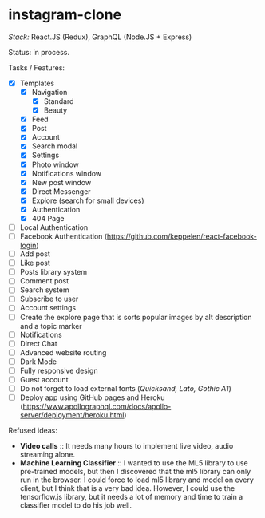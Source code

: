 # instagram-clone
_Stack:_ React.JS (Redux), GraphQL (Node.JS + Express)

Status: in process.

Tasks / Features:
- [x] Templates
  - [x] Navigation
    - [x] Standard
    - [x] Beauty
  - [x] Feed
  - [x] Post
  - [x] Account
  - [x] Search modal
  - [x] Settings
  - [x] Photo window
  - [x] Notifications window
  - [x] New post window
  - [x] Direct Messenger
  - [x] Explore (search for small devices)
  - [x] Authentication
  - [x] 404 Page
- [ ] Local Authentication
- [ ] Facebook Authentication (https://github.com/keppelen/react-facebook-login)
- [ ] Add post
- [ ] Like post
- [ ] Posts library system
- [ ] Comment post
- [ ] Search system
- [ ] Subscribe to user
- [ ] Account settings
- [ ] Create the explore page that is sorts popular images by alt description and a topic marker
- [ ] Notifications
- [ ] Direct Chat
- [ ] Advanced website routing
- [ ] Dark Mode
- [ ] Fully responsive design
- [ ] Guest account
- [ ] Do not forget to load external fonts (_Quicksand, Lato, Gothic A1_)
- [ ] Deploy app using GitHub pages and Heroku (https://www.apollographql.com/docs/apollo-server/deployment/heroku.html)

Refused ideas:
- **Video calls** :: It needs many hours to implement live video, audio streaming alone.
- **Machine Learning Classifier** :: I wanted to use the ML5 library to use pre-trained models, but then I discovered that the ml5 library can only run in the browser. I could force to load ml5 library and model on every client, but I think that is a very bad idea. However, I could use the tensorflow.js library, but it needs a lot of memory and time to train a classifier model to do his job well.



